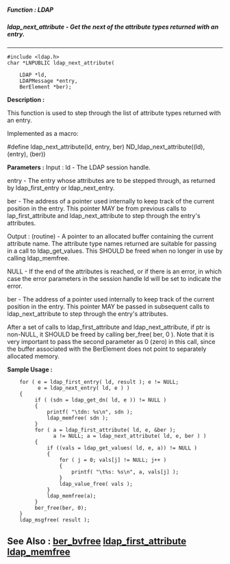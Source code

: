 ##### Function : LDAP
##### ldap_next_attribute - Get the next of the attribute types returned with an entry.
---
```
#include <ldap.h>
char *LNPUBLIC ldap_next_attribute(

	LDAP *ld,
	LDAPMessage *entry,
	BerElement *ber);
```
**Description :**

This function is used to step through the list of attribute types returned with 
an entry.

Implemented as a macro:

#define ldap_next_attribute(ld, entry, ber) ND_ldap_next_attribute((ld), 
(entry), (ber))

**Parameters :**
Input :
ld  -  The LDAP session handle.

entry  -  The entry whose attributes are to be stepped through, as returned by ldap_first_entry or ldap_next_entry.

ber  -  The address of a pointer used internally to keep track of the current position in the entry.   This pointer MAY be from previous calls to lap_first_attribute and ldap_next_attribute to step through the entry's attributes.  

Output :
(routine)  -  A pointer to an allocated buffer containing the current attribute name. The attribute type names returned are suitable for passing in a call to ldap_get_values.  This SHOULD be freed when no longer in use by calling ldap_memfree.

NULL  - If the end of the attributes is reached, or if there is an error, in which case the error parameters in the session handle ld will be set to indicate the error.


ber  -  The address of a pointer used internally to keep track of the current position in the entry.   This pointer MAY be passed in subsequent calls to ldap_next_attribute to step through the entry's attributes.  

After a set of calls to ldap_first_attribute and ldap_next_attribute, if ptr is non-NULL, it SHOULD be freed by calling ber_free( ber, 0 ).  Note that it is very important to pass the second parameter as 0 (zero) in this call, since the buffer associated
with the BerElement does not point to separately allocated memory.


**Sample Usage :**
```
    for ( e = ldap_first_entry( ld, result ); e != NULL;
          e = ldap_next_entry( ld, e ) )
    {
         if ( (sdn = ldap_get_dn( ld, e )) != NULL )
         {
             printf( "\tdn: %s\n", sdn );
             ldap_memfree( sdn );
         }
         for ( a = ldap_first_attribute( ld, e, &ber );
               a != NULL; a = ldap_next_attribute( ld, e, ber ) )
         {
             if ((vals = ldap_get_values( ld, e, a)) != NULL )
             {
                 for ( j = 0; vals[j] != NULL; j++ )
                 {
                     printf( "\t%s: %s\n", a, vals[j] );
                 }
                 ldap_value_free( vals );
             }
             ldap_memfree(a);
         }
         ber_free(ber, 0);
    }
    ldap_msgfree( result );

```
**See Also :**
[ber_bvfree](/domino-c-api-docs/reference/Func/ber_bvfree)
[ldap_first_attribute](/domino-c-api-docs/reference/Func/ldap_first_attribute)
[ldap_memfree](/domino-c-api-docs/reference/Func/ldap_memfree)
---
